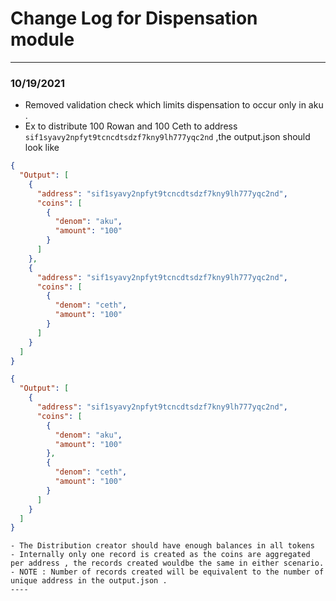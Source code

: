 # Change Log for Dispensation module

---
### 10/19/2021
- Removed validation check which limits dispensation to occur only in aku .
- Ex to distribute 100 Rowan and 100 Ceth to address `sif1syavy2npfyt9tcncdtsdzf7kny9lh777yqc2nd` ,the output.json should look like 
```json
{
  "Output": [
    {
      "address": "sif1syavy2npfyt9tcncdtsdzf7kny9lh777yqc2nd",
      "coins": [
        {
          "denom": "aku",
          "amount": "100"
        }
      ]
    },
    {
      "address": "sif1syavy2npfyt9tcncdtsdzf7kny9lh777yqc2nd",
      "coins": [
        {
          "denom": "ceth",
          "amount": "100"
        }
      ]
    }
  ]
}
```
```json
{
  "Output": [
    {
      "address": "sif1syavy2npfyt9tcncdtsdzf7kny9lh777yqc2nd",
      "coins": [
        {
          "denom": "aku",
          "amount": "100"
        },
        {
          "denom": "ceth",
          "amount": "100"
        }
      ]
    }
  ]
}
```


```
- The Distribution creator should have enough balances in all tokens 
- Internally only one record is created as the coins are aggregated per address , the records created wouldbe the same in either scenario.
- NOTE : Number of records created will be equivalent to the number of unique address in the output.json .
----